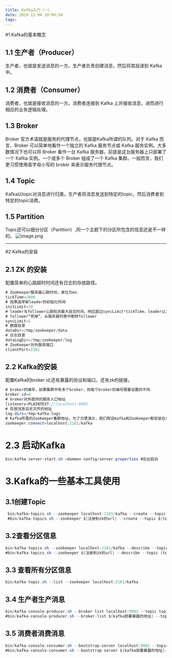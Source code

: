 ```yaml
---
title: Kafka入门（一）
date: 2019-11-04 19:09:54
tags:
---
```

#1.Kafka的基本概念
## 1.1 生产者（Producer）
生产者，也就是发送消息的一方。生产者负责创建消息，然后将其投递到 Kafka 中。
## 1.2 消费者（Consumer）
消费者，也就是接收消息的一方。消费者连接到 Kafka 上并接收消息，进而进行相应的业务逻辑处理。
## 1.3 Broker
Broker 官方术语就是服务的代理节点，也就是Kafka所谓的队列。对于 Kafka 而言，Broker 可以简单地看作一个独立的 Kafka 服务节点或 Kafka 服务实例。大多数情况下也可以将 Broker 看作一台 Kafka 服务器，前提是这台服务器上只部署了一个 Kafka 实例。一个或多个 Broker 组成了一个 Kafka 集群。一般而言，我们更习惯使用首字母小写的 broker 来表示服务代理节点。
## 1.4 Topic
Kafka以topic对消息进行归类，生产者将消息发送到特定的topic，然后消费者到特定的topic消费。
## 1.5 Partition
Topic还可以细分分区（Partition）,同一个主题下的分区所包含的信息还是不一样的。
![image.png](https://user-gold-cdn.xitu.io/2019/3/5/16949bd6279df106?imageView2/0/w/1280/h/960/format/webp/ignore-error/1)
***
#2.Kafka的安装
## 2.1 ZK 的安装
配置简单的心跳超时时间还有日志的存放路径。
```java
# ZooKeeper服务器心跳时间，单位为ms
tickTime=2000
# 投票选举新leader的初始化时间
initLimit=10
# leader与follower心跳检测最大容忍时间，响应超过syncLimit*tickTime，leader认为
# follower“死掉”，从服务器列表中删除follower
syncLimit=5
# 数据目录
dataDir=/tmp/zookeeper/data
# 日志目录
dataLogDir=/tmp/zookeeper/log
# ZooKeeper对外服务端口
clientPort=2181
```
## 2.2 Kafka的安装
配置Kafka的broker id,还有暴露的协议和端口，还有zk的链接。
```java
# broker的编号，如果集群中有多个broker，则每个broker的编号需要设置的不同
broker.id=0
# broker对外提供的服务入口地址
listeners=PLAINTEXT://localhost:9092
# 存放消息日志文件的地址
log.dirs=/tmp/kafka-logs
# Kafka所需的ZooKeeper集群地址，为了方便演示，我们假设Kafka和ZooKeeper都安装在本机
zookeeper.connect=localhost:2181/kafka
```
# 2.3 启动Kafka
```java
bin/kafka-server-start.sh –daemon config/server.properties #后台启动
```
# 3.Kafka的一些基本工具使用
## 3.1创建Topic
```java
 bin/kafka-topics.sh --zookeeper localhost:2181/kafka --create --topic topic-demo --replication-factor 3 --partitions 4
 #bin/kafka-topics.sh --zookeeper ${注册到zk的url} --create --topic ${topic-name} --relication-factor 副本因子 --partitions 分区数
```
## 3.2查看分区信息
```java
bin/kafka-topics.sh --zookeeper localhost:2181/kafka --describe --topic topic-demo
#bin/kafka-topics.sh --zookeeper ${注册到zk的url} --describe --topic {topic-name}
```
## 3.3 查看所有分区信息
```java
bin/kafka-topic.sh --list --zookeeper localhost:2181/kafka
```
## 3.4 生产者生产消息
```java
bin/kafka-console-producer.sh --broker-list localhost:9092 --topic topic-demo
#bin/kafka-console-producer.sh --broker-list ${kafka部署暴露的地址} --topic {topic-name}
```
## 3.5 消费者消费消息
```java
bin/kafka-console-consumer.sh --bootstrap-server localhost:9092 --topic topic-demo
#bin/kafka-console-consumer.sh --bootstrap-server ${kafka部署暴露的地址}--topic {topic-name}
```
